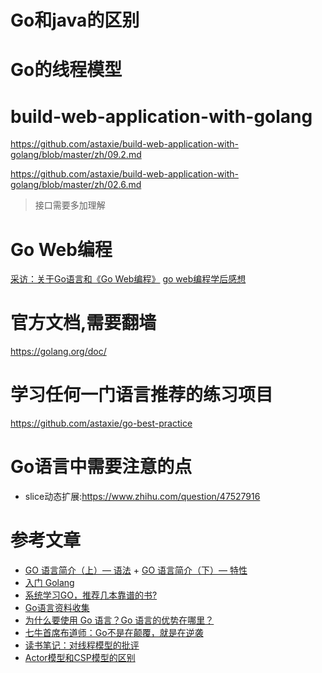 # Go和java的区别



# Go的线程模型



# build-web-application-with-golang

https://github.com/astaxie/build-web-application-with-golang/blob/master/zh/09.2.md

https://github.com/astaxie/build-web-application-with-golang/blob/master/zh/02.6.md
> 接口需要多加理解

# Go Web编程
[采访：关于Go语言和《Go Web编程》](http://www.infoq.com/cn/articles/go-web-programming-interview#)
[go web编程学后感想](https://book.douban.com/review/8202224/)
# 官方文档,需要翻墙

https://golang.org/doc/

# 学习任何一门语言推荐的练习项目
https://github.com/astaxie/go-best-practice

# Go语言中需要注意的点
- slice动态扩展:https://www.zhihu.com/question/47527916
# 参考文章

- [GO 语言简介（上）— 语法](http://coolshell.cn/articles/8460.html) + [GO 语言简介（下）— 特性](http://coolshell.cn/articles/8489.html)
- [入门 Golang](https://jysperm.me/tag/golang/)
- [系统学习GO，推荐几本靠谱的书?](https://www.zhihu.com/question/30461290)
- [Go语言资料收集](https://github.com/wonderfo/wonderfogo/wiki)
- [为什么要使用 Go 语言？Go 语言的优势在哪里？](https://www.zhihu.com/question/21409296)
- [七牛首席布道师：Go不是在颠覆，就是在逆袭](http://www.csdn.net/article/2014-07-21/2820743)
- [读书笔记：对线程模型的批评](http://coolshell.cn/articles/4626.html)
- [Actor模型和CSP模型的区别](http://www.jdon.com/concurrent/actor-csp.html)
